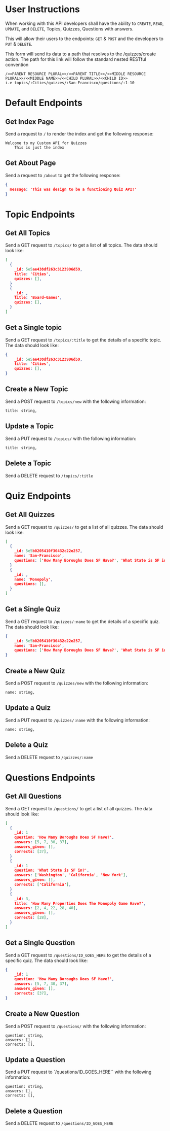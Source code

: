# User Instructions

When working with this API developers shall have the ability to `CREATE`, `READ`, `UPDATE`, and `DELETE`, Topics, Quizzes, Questions with answers.

This will allow their users to the endpoints: `GET` & `POST` and the developers to `PUT` & `DELETE`.

This form will send its data to a path that resolves to the /quizzes/create action. The path for this link will follow the standard nested RESTful convention 
```
/<<PARENT RESOURCE PLURAL>>/<<PARENT TITLE>>/<<MIDDLE RESOURCE PLURAL>>/<<MIDDLE NAME>>/<<CHILD PLURAL>>/<<CHILD ID>>
i.e topics/:Cities/quizzes/:San-Francisco/questions/:1-10
```










# Default Endpoints

## Get Index Page
Send a request to `/` to render the index and get the following response:

    Welcome to my Custom API for Quizzes
        This is just the index


## Get About Page
Send a request to `/about` to get the following response:

```json
{
  message: 'This was design to be a functioning Quiz API!'
}
```










# Topic Endpoints

## Get All Topics

Send a GET request to `/topics/` to get a list of all topics. The data should look like:

```json
[
  {
    _id: 5e5ae438df263c3123996d59,
    title: 'Cities',
    quizzes: [],
  }
  {
    _id: ,
    title: 'Board-Games',
    quizzes: [],
  }
]
```

## Get a Single topic

Send a GET request to `/topics/:title` to get the details of a specific topic. The data should look like:

```json
{
    _id: 5e5ae438df263c3123996d59,
    title: 'Cities',
    quizzes: [],
}
```

## Create a New Topic

Send a POST request to `/topics/new` with the following information:

```
title: string,
```

## Update a Topic

Send a PUT request to `/topics/` with the following information:

```
title: string,
```

## Delete a Topic

Send a DELETE request to `/topics/:title`










# Quiz Endpoints

## Get All Quizzes

Send a GET request to `/quizzes/` to get a list of all quizzes. The data should look like:

```json
[
  {
    _id: 5e5b0205410f30432c22e257,
    name: 'San-Francisco',
    questions: ['How Many Boroughs Does SF Have?', 'What State is SF in?'],
  }
  {
    _id: ,
    name: 'Monopoly',
    questions: [],
  }
]
```

## Get a Single Quiz

Send a GET request to `/quizzes/:name` to get the details of a specific quiz. The data should look like:

```json
{
    _id: 5e5b0205410f30432c22e257,
    name: 'San-Francisco',
    questions: ['How Many Boroughs Does SF Have?', 'What State is SF in?'],
}
```

## Create a New Quiz

Send a POST request to `/quizzes/new` with the following information:

```
name: string,
```

## Update a Quiz

Send a PUT request to `/quizzes/:name` with the following information:

```
name: string,
```

## Delete a Quiz

Send a DELETE request to `/quizzes/:name`










# Questions Endpoints

## Get All Questions

Send a GET request to `/questions/` to get a list of all quizzes. The data should look like:

```json
[
  {
    _id: 1
    question: 'How Many Boroughs Does SF Have?',
    answers: [5, 7, 30, 37],
    answers_given: [],
    corrects: [37],
  }
  {
    _id: 1
    question: 'What State is SF in?',
    answers: ['Washington', 'California', 'New York'],
    answers_given: [],
    corrects: ['California'],
  }
  {
    _id: 3,
    title: 'How Many Properties Does The Monopoly Game Have?',
    answers: [2, 4, 22, 28, 40],
    answers_given: [],
    corrects: [28],
  }
]
```

## Get a Single Question

Send a GET request to `/questions/ID_GOES_HERE` to get the details of a specific quiz. The data should look like:

```json
{
    _id: 1
    question: 'How Many Boroughs Does SF Have?',
    answers: [5, 7, 30, 37],
    answers_given: [],
    corrects: [37],
}
```

## Create a New Question

Send a POST request to `/questions/` with the following information:

```
question: string,
answers: [],
corrects: [],
```

## Update a Question

Send a PUT request to `/questions/ID_GOES_HERE`` with the following information:

```
question: string,
answers: [],
corrects: [],
```

## Delete a Question

Send a DELETE request to `/questions/ID_GOES_HERE`
